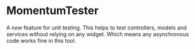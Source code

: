 # MomentumTester
A *new* feature for unit testing. This helps to test controllers, models and services without relying on any widget. Which means any asynchronous code works fine in this tool.